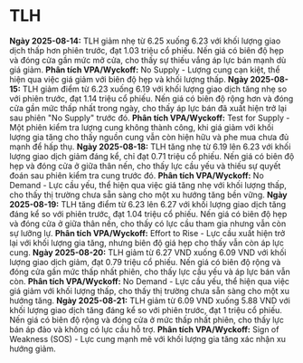 # TLH

**Ngày 2025-08-14:** TLH giảm nhẹ từ 6.25 xuống 6.23 với khối lượng giao dịch thấp hơn phiên trước, đạt 1.03 triệu cổ phiếu. Nến giá có biên độ hẹp và đóng cửa gần mức mở cửa, cho thấy sự thiếu vắng áp lực bán mạnh dù giá giảm. **Phân tích VPA/Wyckoff:** No Supply - Lượng cung cạn kiệt, thể hiện qua việc giá giảm với biên độ hẹp và khối lượng thấp.
**Ngày 2025-08-15:** TLH giảm điểm từ 6.23 xuống 6.19 với khối lượng giao dịch tăng nhẹ so với phiên trước, đạt 1.14 triệu cổ phiếu. Nến giá có biên độ rộng hơn và đóng cửa gần mức thấp nhất trong ngày, cho thấy áp lực bán đã xuất hiện trở lại sau phiên "No Supply" trước đó. **Phân tích VPA/Wyckoff:** Test for Supply - Một phiên kiểm tra lượng cung không thành công, khi giá giảm với khối lượng gia tăng cho thấy nguồn cung vẫn còn hiện hữu và phe mua chưa đủ mạnh để hấp thụ.
**Ngày 2025-08-18:** TLH tăng nhẹ từ 6.19 lên 6.23 với khối lượng giao dịch giảm đáng kể, chỉ đạt 0.71 triệu cổ phiếu. Nến giá có biên độ hẹp và đóng cửa ở giữa thân nến, cho thấy lực cầu yếu và thiếu sự quyết đoán sau phiên kiểm tra cung trước đó. **Phân tích VPA/Wyckoff:** No Demand - Lực cầu yếu, thể hiện qua việc giá tăng nhẹ với khối lượng thấp, cho thấy thị trường chưa sẵn sàng cho một xu hướng tăng bền vững.
**Ngày 2025-08-19:** TLH tăng điểm từ 6.23 lên 6.27 với khối lượng giao dịch tăng đáng kể so với phiên trước, đạt 1.04 triệu cổ phiếu. Nến giá có biên độ hẹp và đóng cửa ở giữa thân nến, cho thấy có lực cầu tham gia nhưng vẫn còn sự lưỡng lự. **Phân tích VPA/Wyckoff:** Effort to Rise - Lực cầu xuất hiện trở lại với khối lượng gia tăng, nhưng biên độ giá hẹp cho thấy vẫn còn áp lực cung.
**Ngày 2025-08-20:** TLH giảm từ 6.27 VND xuống 6.09 VND với khối lượng giao dịch giảm, đạt 0.79 triệu cổ phiếu. Nến giá có biên độ rộng và đóng cửa gần mức thấp nhất phiên, cho thấy lực cầu yếu và áp lực bán vẫn còn. **Phân tích VPA/Wyckoff:** No Demand - Lực cầu yếu, thể hiện qua việc giá giảm với khối lượng thấp, cho thấy thị trường chưa sẵn sàng cho một xu hướng tăng.
**Ngày 2025-08-21:** TLH giảm từ 6.09 VND xuống 5.88 VND với khối lượng giao dịch tăng đáng kể so với phiên trước, đạt 1 triệu cổ phiếu. Nến giá có biên độ rộng và đóng cửa ở mức thấp nhất phiên, cho thấy lực bán áp đảo và không có lực cầu hỗ trợ. **Phân tích VPA/Wyckoff:** Sign of Weakness (SOS) - Lực cung mạnh mẽ với khối lượng gia tăng xác nhận xu hướng giảm.
